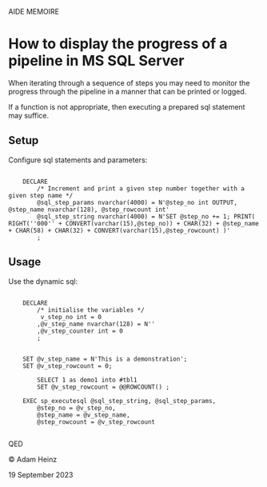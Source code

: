 AIDE MEMOIRE

# How to display the progress of a pipeline in MS SQL Server 

When iterating through a sequence of steps you may need to monitor the progress through the pipeline in a manner that can be printed or logged. 

If a function is not appropriate, then executing a prepared sql statement may suffice. 

## Setup 
Configure sql statements and parameters: 

```tsql 

    DECLARE 
        /* Increment and print a given step number together with a given step name */ 
        @sql_step_params nvarchar(4000) = N'@step_no int OUTPUT, @step_name nvarchar(128), @step_rowcount int' 
        @sql_step_string nvarchar(4000) = N'SET @step_no += 1; PRINT( RIGHT(''000'' + CONVERT(varchar(15),@step_no)) + CHAR(32) + @step_name + CHAR(58) + CHAR(32) + CONVERT(varchar(15),@step_rowcount) )' 
        ; 

```

## Usage 
Use the dynamic sql: 

```tsql 

    DECLARE 
        /* initialise the variables */ 
         v_step_no int = 0
        ,@v_step_name nvarchar(128) = N'' 
        ,@v_step_counter int = 0 
        ; 


    SET @v_step_name = N'This is a demonstration'; 
    SET @v_step_rowcount = 0; 

        SELECT 1 as demo1 into #tbl1 
        SET @v_step_rowcount = @@ROWCOUNT() ; 

    EXEC sp_executesql @sql_step_string, @sql_step_params, 
        @step_no = @v_step_no, 
        @step_name = @v_step_name, 
        @step_rowcount = @v_step_rowcount 


```


QED 

© Adam Heinz 

19 September 2023 

